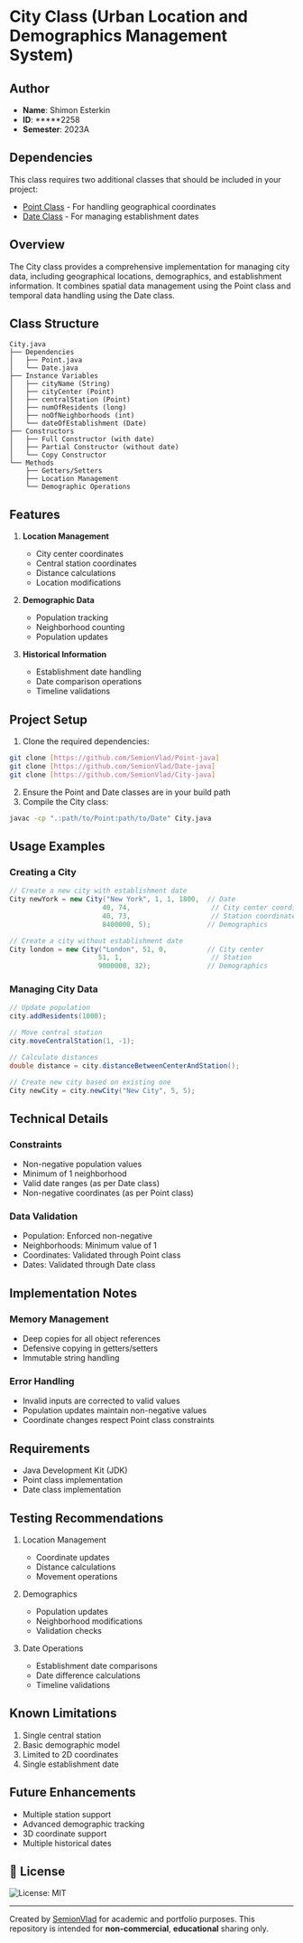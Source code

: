 # City Class (Urban Location and Demographics Management System)

## Author
- **Name**: Shimon Esterkin  
- **ID**: *****2258   
- **Semester**: 2023A

## Dependencies
This class requires two additional classes that should be included in your project:
- [Point Class](https://github.com/SemionVlad/Point-java) - For handling geographical coordinates
- [Date Class](https://github.com/SemionVlad/Date-java) - For managing establishment dates

## Overview
The City class provides a comprehensive implementation for managing city data, including geographical locations, demographics, and establishment information. It combines spatial data management using the Point class and temporal data handling using the Date class.

## Class Structure
```
City.java
├── Dependencies
│   ├── Point.java
│   └── Date.java
├── Instance Variables
│   ├── cityName (String)
│   ├── cityCenter (Point)
│   ├── centralStation (Point)
│   ├── numOfResidents (long)
│   ├── noOfNeighborhoods (int)
│   └── dateOfEstablishment (Date)
├── Constructors
│   ├── Full Constructor (with date)
│   ├── Partial Constructor (without date)
│   └── Copy Constructor
└── Methods
    ├── Getters/Setters
    ├── Location Management
    └── Demographic Operations
```

## Features
1. **Location Management**
   - City center coordinates
   - Central station coordinates
   - Distance calculations
   - Location modifications

2. **Demographic Data**
   - Population tracking
   - Neighborhood counting
   - Population updates

3. **Historical Information**
   - Establishment date handling
   - Date comparison operations
   - Timeline validations

## Project Setup
1. Clone the required dependencies:
```bash
git clone [https://github.com/SemionVlad/Point-java]
git clone [https://github.com/SemionVlad/Date-java]
git clone [https://github.com/SemionVlad/City-java]
```

2. Ensure the Point and Date classes are in your build path
3. Compile the City class:
```bash
javac -cp ".:path/to/Point:path/to/Date" City.java
```

## Usage Examples

### Creating a City
```java
// Create a new city with establishment date
City newYork = new City("New York", 1, 1, 1800,  // Date
                       40, 74,                    // City center coordinates
                       40, 73,                    // Station coordinates
                       8400000, 5);              // Demographics

// Create a city without establishment date
City london = new City("London", 51, 0,          // City center
                      51, 1,                      // Station
                      9000000, 32);              // Demographics
```

### Managing City Data
```java
// Update population
city.addResidents(1000);

// Move central station
city.moveCentralStation(1, -1);

// Calculate distances
double distance = city.distanceBetweenCenterAndStation();

// Create new city based on existing one
City newCity = city.newCity("New City", 5, 5);
```

## Technical Details

### Constraints
- Non-negative population values
- Minimum of 1 neighborhood
- Valid date ranges (as per Date class)
- Non-negative coordinates (as per Point class)

### Data Validation
- Population: Enforced non-negative
- Neighborhoods: Minimum value of 1
- Coordinates: Validated through Point class
- Dates: Validated through Date class

## Implementation Notes

### Memory Management
- Deep copies for all object references
- Defensive copying in getters/setters
- Immutable string handling

### Error Handling
- Invalid inputs are corrected to valid values
- Population updates maintain non-negative values
- Coordinate changes respect Point class constraints

## Requirements
- Java Development Kit (JDK)
- Point class implementation
- Date class implementation

## Testing Recommendations
1. Location Management
   - Coordinate updates
   - Distance calculations
   - Movement operations

2. Demographics
   - Population updates
   - Neighborhood modifications
   - Validation checks

3. Date Operations
   - Establishment date comparisons
   - Date difference calculations
   - Timeline validations

## Known Limitations
1. Single central station
2. Basic demographic model
3. Limited to 2D coordinates
4. Single establishment date

## Future Enhancements
- Multiple station support
- Advanced demographic tracking
- 3D coordinate support
- Multiple historical dates

## 📄 License
![License: MIT](https://img.shields.io/badge/License-MIT-yellow.svg)

---
Created by [SemionVlad](https://github.com/SemionVlad) for academic and portfolio purposes. This repository is intended for **non-commercial**, **educational** sharing only.
